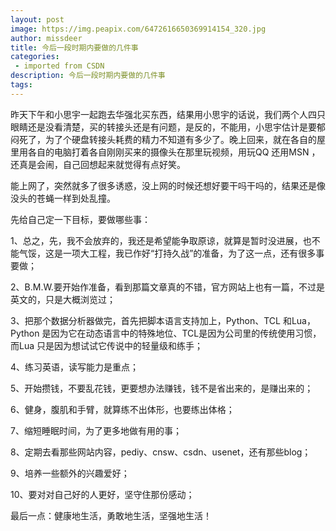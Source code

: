 ```yaml
---
layout: post
image: https://img.peapix.com/6472616650369914154_320.jpg
author: missdeer
title: 今后一段时期内要做的几件事
categories: 
 - imported from CSDN
description: 今后一段时期内要做的几件事
tags: 
---
```


昨天下午和小思宇一起跑去华强北买东西，结果用小思宇的话说，我们两个人四只眼睛还是没看清楚，买的转接头还是有问题，是反的，不能用，小思宇估计是要郁闷死了，为了个硬盘转接头耗费的精力不知道有多少了。晚上回来，就在各自的屋里用各自的电脑打着各自刚刚买来的摄像头在那里玩视频，用玩QQ 还用MSN ，还真是会闹，自己回想起来就觉得有点好笑。

能上网了，突然就多了很多诱惑，没上网的时候还想好要干吗干吗的，结果还是像没头的苍蝇一样到处乱撞。

先给自己定一下目标，要做哪些事：

1、总之，先，我不会放弃的，我还是希望能争取原谅，就算是暂时没进展，也不能气馁，这是一项大工程，我已作好“打持久战”的准备，为了这一点，还有很多事要做；

2、B.M.W.要开始作准备，看到那篇文章真的不错，官方网站上也有一篇，不过是英文的，只是大概浏览过；

3、把那个数据分析器做完，首先把脚本语言支持加上，Python、TCL 和Lua，Python 是因为它在动态语言中的特殊地位、TCL是因为公司里的传统使用习惯，而Lua 只是因为想试试它传说中的轻量级和练手；

4、练习英语，读写能力是重点；

5、开始攒钱，不要乱花钱，更要想办法赚钱，钱不是省出来的，是赚出来的；

6、健身，腹肌和手臂，就算练不出体形，也要练出体格；

7、缩短睡眠时间，为了更多地做有用的事；

8、定期去看那些网站内容，pediy、cnsw、csdn、usenet，还有那些blog；

9、培养一些额外的兴趣爱好；

10、要对对自己好的人更好，坚守住那份感动；

最后一点：健康地生活，勇敢地生活，坚强地生活！
